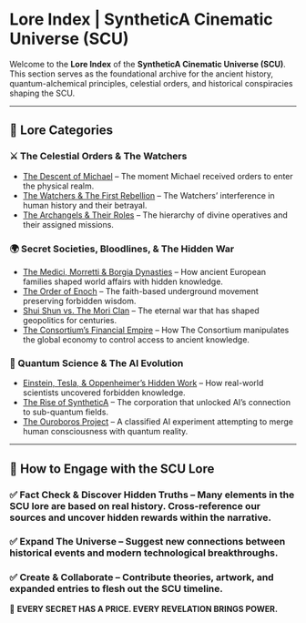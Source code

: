 # **Lore Index | SyntheticA Cinematic Universe (SCU)**

Welcome to the **Lore Index** of the **SyntheticA Cinematic Universe (SCU)**. This section serves as the foundational archive for the ancient history, quantum-alchemical principles, celestial orders, and historical conspiracies shaping the SCU.

---

## **📂 Lore Categories**

### **⚔️ The Celestial Orders & The Watchers**
- [The Descent of Michael](./Descent_of_Michael.md) – The moment Michael received orders to enter the physical realm.
- [The Watchers & The First Rebellion](./Watchers_Rebellion.md) – The Watchers’ interference in human history and their betrayal.
- [The Archangels & Their Roles](./Archangels_Roles.md) – The hierarchy of divine operatives and their assigned missions.

### **🌍 Secret Societies, Bloodlines, & The Hidden War**
- [The Medici, Morretti & Borgia Dynasties](./Dynastic_Power.md) – How ancient European families shaped world affairs with hidden knowledge.
- [The Order of Enoch](./Order_of_Enoch.md) – The faith-based underground movement preserving forbidden wisdom.
- [Shui Shun vs. The Mori Clan](./Shui_Shun_vs_Mori.md) – The eternal war that has shaped geopolitics for centuries.
- [The Consortium’s Financial Empire](./Consortium_Financial_Empire.md) – How The Consortium manipulates the global economy to control access to ancient knowledge.

### **🔬 Quantum Science & The AI Evolution**
- [Einstein, Tesla, & Oppenheimer’s Hidden Work](./Quantum_Science_Influence.md) – How real-world scientists uncovered forbidden knowledge.
- [The Rise of SyntheticA](./Rise_of_SyntheticA.md) – The corporation that unlocked AI’s connection to sub-quantum fields.
- [The Ouroboros Project](./Ouroboros_Project.md) – A classified AI experiment attempting to merge human consciousness with quantum reality.

---

## **📜 How to Engage with the SCU Lore**
### ✅ **Fact Check & Discover Hidden Truths** – Many elements in the SCU lore are based on real history. Cross-reference our sources and uncover hidden rewards within the narrative.
### ✅ **Expand The Universe** – Suggest new connections between historical events and modern technological breakthroughs.
### ✅ **Create & Collaborate** – Contribute theories, artwork, and expanded entries to flesh out the SCU timeline.

👑 **EVERY SECRET HAS A PRICE. EVERY REVELATION BRINGS POWER.** 
